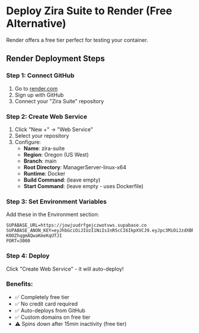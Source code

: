 # Deploy Zira Suite to Render (Free Alternative)

Render offers a free tier perfect for testing your container.

## Render Deployment Steps

### Step 1: Connect GitHub
1. Go to [render.com](https://render.com)
2. Sign up with GitHub
3. Connect your "Zira Suite" repository

### Step 2: Create Web Service
1. Click "New +" → "Web Service"
2. Select your repository
3. Configure:
   - **Name**: zira-suite
   - **Region**: Oregon (US West)
   - **Branch**: main
   - **Root Directory**: ManagerServer-linux-x64
   - **Runtime**: Docker
   - **Build Command**: (leave empty)
   - **Start Command**: (leave empty - uses Dockerfile)

### Step 3: Set Environment Variables
Add these in the Environment section:
```
SUPABASE_URL=https://jowjuudrfgejczwotvws.supabase.co
SUPABASE_ANON_KEY=eyJhbGciOiJIUzI1NiIsInR5cCI6IkpXVCJ9.eyJpc3MiOiJzdXBhYmFzZSIsInJlZiI6Impvd2p1dWRyZmdlamN6d290dndzIiwicm9sZSI6ImFub24iLCJpYXQiOjE3NjE0NzYxODYsImV4cCI6MjA3NzA1MjE4Nn0.pZQC51ESY_iHCAWrlESn9-K0OZhqgmAQwaKmeKqUTJI
PORT=3000
```

### Step 4: Deploy
Click "Create Web Service" - it will auto-deploy!

### Benefits:
- ✅ Completely free tier
- ✅ No credit card required
- ✅ Auto-deploys from GitHub
- ✅ Custom domains on free tier
- ⚠️ Spins down after 15min inactivity (free tier)